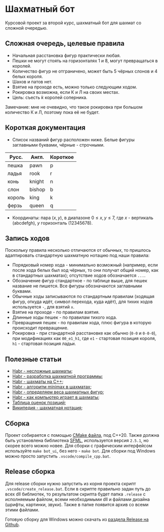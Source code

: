 # Шахматный бот
Курсовой проект за второй курс, шахматный бот для шахмат со сложной очередью.


## Сложная очередь, целевые правила
+ Начальная расстановка фигур практически любая.
+ Пешки не могут стоять на горизонталях 1 и 8, могут превращаться в королей.
+ Количество фигур не отграничено, может быть 5 чёрных слонов и 4 белых короля.
+ Шахов и патов нет.
+ Взятие на проходе есть, можно только следующим ходом.
+ Рокировка возможна, если К и Л на своих местах.
+ Цель: съесть $k$ королей соперника.

Замечание: мне не очевидно, что такое рокировка при большом количество К и Л, поэтому пока её не будет.


## Короткая документация
+ Список названий фигур расположен ниже. Белые фигуры заглавными буквами, чёрные - строчными.

| Русс.  | Англ.  | Короткое |
|--------|--------|----------|
| пешка  | pawn   | p        |
| ладья  | rook   | r        |
| конь   | knight | n        |
| слон   | bishop | b        |
| король | king   | k        |
| ферзь  | queen  | q        |

+ Координаты: пара $(x, y)$, в диапазоне $0 \leq x, y \leq 7$, где $x$ - вертикаль (abcdefgh), $y$ горизонталь (12345678).


## Запись ходов
Поскольку правила несколько отличаются от обычных, то пришлось адаптировать стандартную шахматную нотацию под наши правила:
+ Порядковый номер хода - минимально возможный (например, если после хода белых был ход чёрных, то они получат общий номер, как в стандартных шахматах); отсутствие ходов обозначается `...`.
+ Обозначение фигур стандартное - по таблице выше, для пешек название не пишется. Все фигуры обозначаются заглавными буквами.
+ Обычные ходы записываются по стандартным правилам (ходящая фигур, откуда идёт, символ перехода, куда идёт), для тихих ходов используется `-`, для взятий `x`.
+ Взятие на проходе - по правилам взятия.
+ Длинные ходы пешек - по правилам тихого хода.
+ Превращения пешек - по правилам хода, плюс фигура в которую происходит превращение.
+ Рокировка - при стандартной расстановке как обычно (`0-0` и `0-0-0`), при модификациях как `00_e1_h1`, где `e1` - стартовая позиция короля, `h1` - стартовая позиция ладьи.


## Полезные статьи
+ [Habr - несложные шахматы](https://habr.com/ru/companies/skillbox/articles/437524/);
+ [Habr - разработка шахматной программы](https://habr.com/ru/articles/329528/);
+ [Habr - шахматы на C++](https://habr.com/ru/articles/682122/);
+ [Habr - алгоритм minimax в шахматах](https://habr.com/ru/companies/otus/articles/785512/);
+ [Habr - определяем веса шахматных фигур](https://habr.com/ru/articles/254753/);
+ [Habr - как компьютер играет в шахматы](https://habr.com/ru/articles/390821/);
+ [Таблица оценок позиций](https://www.chessprogramming.org/Simplified_Evaluation_Function);
+ [Википедия - шахматная нотация](https://ru.wikipedia.org/wiki/%D0%A8%D0%B0%D1%85%D0%BC%D0%B0%D1%82%D0%BD%D0%B0%D1%8F_%D0%BD%D0%BE%D1%82%D0%B0%D1%86%D0%B8%D1%8F);


## Сборка
Проект собирается с помощью [CMake файла](./CMakeLists.txt), под C++20. Также должна быть установлена библиотека [SFML](https://www.sfml-dev.org/), используется версия `2.5.1`, но скорее всего можно новее. Для сборки с графическим интерфейсом используйте `make bot_ui`, без него - `make bot`. Для сборки под Windows можно просто запустить `.vscode/compile_cpp.bat`.


## Release сборка
Для release сборки нужно запустить из корня проекта скрипт `.vscode/create_release.bat`. Если в скрипте правильно задан путь до всех dll библиотек, то результатом скрипта будет папка `.release` с исполняемым файлом, всеми необходимыми dll и файлами дизайна (шрифты, картинки, звуки). Также в папке появится архив со всеми этими файлами.

Готовую сборку для Windows можно скачать из [раздела Release на Github](https://github.com/slavashestakov2005/ChessBot/releases).
